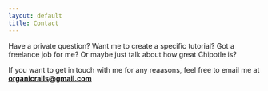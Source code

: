 ```yaml
---
layout: default
title: Contact
---
```


Have a private question? Want me to create a specific tutorial? Got a freelance job for me? Or maybe just talk about how great Chipotle is?

If you want to get in touch with me for any reaasons, feel free to email me at **organicrails@gmail.com**